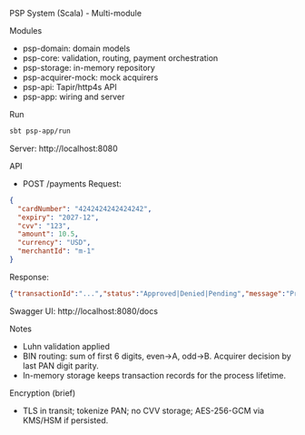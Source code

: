 PSP System (Scala) - Multi-module

Modules
- psp-domain: domain models
- psp-core: validation, routing, payment orchestration
- psp-storage: in-memory repository
- psp-acquirer-mock: mock acquirers
- psp-api: Tapir/http4s API
- psp-app: wiring and server

Run
```bash
sbt psp-app/run
```

Server: http://localhost:8080

API
- POST /payments
Request:
```json
{
  "cardNumber": "4242424242424242",
  "expiry": "2027-12",
  "cvv": "123",
  "amount": 10.5,
  "currency": "USD",
  "merchantId": "m-1"
}
```

Response:
```json
{"transactionId":"...","status":"Approved|Denied|Pending","message":"Processed"}
```

Swagger UI: http://localhost:8080/docs

Notes
- Luhn validation applied
- BIN routing: sum of first 6 digits, even→A, odd→B. Acquirer decision by last PAN digit parity.
- In-memory storage keeps transaction records for the process lifetime.

Encryption (brief)
- TLS in transit; tokenize PAN; no CVV storage; AES-256-GCM via KMS/HSM if persisted.


